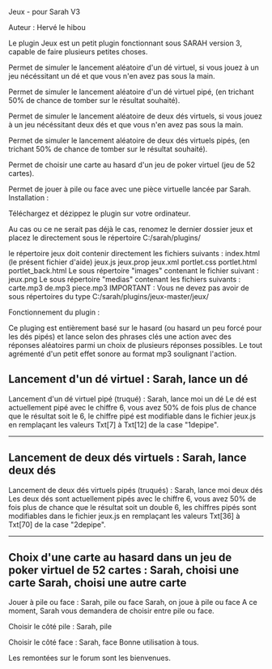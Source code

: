 Jeux - pour Sarah V3

Auteur : Hervé le hibou

Le plugin Jeux est un petit plugin fonctionnant sous SARAH version 3, capable de faire plusieurs petites choses.

Permet de simuler le lancement aléatoire d'un dé virtuel, si vous jouez à un jeu nécéssitant un dé et que vous n'en avez pas sous la main.

Permet de simuler le lancement aléatoire d'un dé virtuel pipé, (en trichant 50% de chance de tomber sur le résultat souhaité).

Permet de simuler le lancement aléatoire de deux dés virtuels, si vous jouez à un jeu nécéssitant deux dés et que vous n'en avez pas sous la main.

Permet de simuler le lancement aléatoire de deux dés virtuels pipés, (en trichant 50% de chance de tomber sur le résultat souhaité).

Permet de choisir une carte au hasard d'un jeu de poker virtuel (jeu de 52 cartes).

Permet de jouer à pile ou face avec une pièce virtuelle lancée par Sarah.
Installation :

Téléchargez et dézippez le plugin sur votre ordinateur.

Au cas ou ce ne serait pas déjà le cas, renomez le dernier dossier jeux et placez le directement sous le répertoire C:/sarah/plugins/

le répertoire jeux doit contenir directement les fichiers suivants :
index.html (le présent fichier d'aide)
jeux.js
jeux.prop
jeux.xml
portlet.css
portlet.html
portlet_back.html
Le sous répertoire "images" contenant le fichier suivant :
jeux.png
Le sous répertoire "medias" contenant les fichiers suivants :
carte.mp3
de.mp3
piece.mp3
IMPORTANT : Vous ne devez pas avoir de sous répertoires du type C:/sarah/plugins/jeux-master/jeux/

Fonctionnement du plugin :

Ce pluging est entièrement basé sur le hasard (ou hasard un peu forcé pour les dés pipés) et lance selon des phrases clés une action avec des réponses aléatoires parmi un choix de plusieurs réponses possibles. Le tout agrémenté d'un petit effet sonore au format mp3 soulignant l'action.

Lancement d'un dé virtuel :
Sarah, lance un dé
-----------------------------------------------------------------------------------

Lancement d'un dé virtuel pipé (truqué) :
Sarah, lance moi un dé
Le dé est actuellement pipé avec le chiffre 6, vous avez 50% de fois plus de chance que le résultat soit le 6, le chiffre pipé est modifiable dans le fichier jeux.js en remplaçant les valeurs Txt[7] à Txt[12] de la case "1depipe".

-----------------------------------------------------------------------------------

Lancement de deux dés virtuels :
Sarah, lance deux dés
-----------------------------------------------------------------------------------

Lancement de deux dés virtuels pipés (truqués) :
Sarah, lance moi deux dés
Les deux dés sont actuellement pipés avec le chiffre 6, vous avez 50% de fois plus de chance que le résultat soit un double 6, les chiffres pipés sont modifiables dans le fichier jeux.js en remplaçant les valeurs Txt[36] à Txt[70] de la case "2depipe".

-----------------------------------------------------------------------------------

Choix d'une carte au hasard dans un jeu de poker virtuel de 52 cartes :
Sarah, choisi une carte
Sarah, choisi une autre carte
-----------------------------------------------------------------------------------

Jouer à pile ou face :
Sarah, pile ou face
Sarah, on joue à pile ou face
A ce moment, Sarah vous demandera de choisir entre pile ou face.

Choisir le côté pile :
Sarah, pile

Choisir le côté face :
Sarah, face
Bonne utilisation à tous.

Les remontées sur le forum sont les bienvenues.
